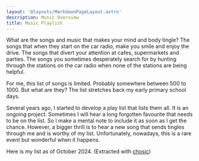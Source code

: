 ```yaml
---
layout: '@layouts/MarkdownPageLayout.astro'
description: Music Overview
title: Music Playlist
---
```


What are the songs and music that makes your mind and body tingle?  The songs that when they start on the car radio, make you smile and enjoy the drive.  The songs that divert your attention at cafes, supermarkets and parties.  The songs you sometimes desperately search for by hunting through the stations on the car radio when none of the stations are being helpful.

For me, this list of songs is limited.  Probably somewhere between 500 to 1000.  But what are they?  The list stretches back my early primary school days.

Several years ago, I started to develop a play list that lists them all.  It is an ongoing project.  Sometimes I will hear a long forgotten favourite that needs to be on the list.  So I make a mental note to include it as soon as I get the chance.  However, a bigger thrill is to hear a new song that sends tingles through me and is worthy of my list.  Unfortunately, nowadays, this is a rare event but wonderful when it happens.

Here is my list as of October 2024. (Extracted with [chosic](https://www.chosic.com/spotify-playlist-analyzer/))